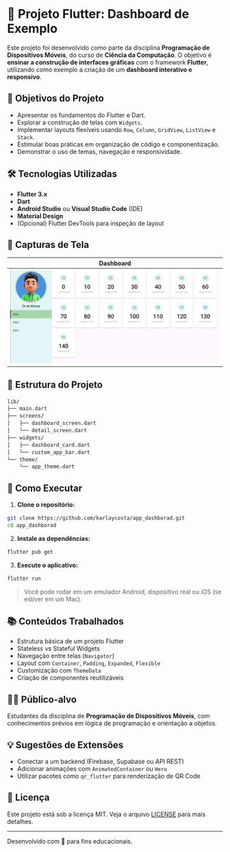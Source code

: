 # 📱 Projeto Flutter: Dashboard de Exemplo

Este projeto foi desenvolvido como parte da disciplina **Programação de Dispositivos Móveis**, do curso de **Ciência da Computação**. O objetivo é **ensinar a construção de interfaces gráficas** com o framework **Flutter**, utilizando como exemplo a criação de um **dashboard interativo e responsivo**.

## 🎯 Objetivos do Projeto

- Apresentar os fundamentos do Flutter e Dart.
- Explorar a construção de telas com `Widgets`.
- Implementar layouts flexíveis usando `Row`, `Column`, `GridView`, `ListView` e `Stack`.
- Estimular boas práticas em organização de código e componentização.
- Demonstrar o uso de temas, navegação e responsividade.

## 🛠️ Tecnologias Utilizadas

- **Flutter 3.x**
- **Dart**
- **Android Studio** ou **Visual Studio Code** (IDE)
- **Material Design**
- (Opcional) Flutter DevTools para inspeção de layout

## 📸 Capturas de Tela

| Dashboard |
|-----------|
| ![home](screenshots/home.webp) |

## 📂 Estrutura do Projeto

```bash
lib/
├── main.dart
├── screens/
│   ├── dashboard_screen.dart
│   └── detail_screen.dart
├── widgets/
│   ├── dashboard_card.dart
│   └── custom_app_bar.dart
└── theme/
    └── app_theme.dart
```

## 🚀 Como Executar

1. **Clone o repositório:**

```bash
git clone https://github.com/karlaycosta/app_dashborad.git
cd app_dashborad
```

2. **Instale as dependências:**

```bash
flutter pub get
```

3. **Execute o aplicativo:**

```bash
flutter run
```

> Você pode rodar em um emulador Android, dispositivo real ou iOS (se estiver em um Mac).

## 📚 Conteúdos Trabalhados

- Estrutura básica de um projeto Flutter
- Stateless vs Stateful Widgets
- Navegação entre telas (`Navigator`)
- Layout com `Container`, `Padding`, `Expanded`, `Flexible`
- Customização com `ThemeData`
- Criação de componentes reutilizáveis

## 👨‍🏫 Público-alvo

Estudantes da disciplina de **Programação de Dispositivos Móveis**, com conhecimentos prévios em lógica de programação e orientação a objetos.

## 💡 Sugestões de Extensões

- Conectar a um backend (Firebase, Supabase ou API REST)
- Adicionar animações com `AnimatedContainer` ou `Hero`
- Utilizar pacotes como `qr_flutter` para renderização de QR Code

## 📄 Licença

Este projeto está sob a licença MIT. Veja o arquivo [LICENSE](LICENSE) para mais detalhes.

---

Desenvolvido com 💙 para fins educacionais.
